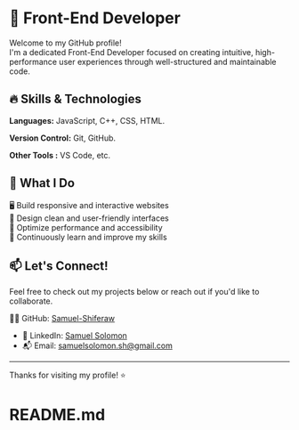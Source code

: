 # 🚀 Front-End Developer

Welcome to my GitHub profile!  
I'm a dedicated Front-End Developer focused on creating intuitive, high-performance user experiences through well-structured and maintainable code.

## 🔥 Skills & Technologies

**Languages:** JavaScript, C++, CSS, HTML.

**Version Control:** Git, GitHub.

**Other Tools :** VS Code, etc.

## 📌 What I Do

 🖥️ Build responsive and interactive websites  
 🎨 Design clean and user-friendly interfaces  
 🔧 Optimize performance and accessibility  
 🚀 Continuously learn and improve my skills

  
## 📫 Let's Connect!

Feel free to check out my projects below or reach out if you'd like to collaborate.

🧑‍💻 GitHub: [Samuel-Shiferaw](https://github.com/Samuel-Shiferaw)  
- 💼 LinkedIn: [Samuel Solomon](https://www.linkedin.com/in/samuel-solomon)  
- 📬 Email: [samuelsolomon.sh@gmail.com](mailto:samuelsolomon.sh@gmail.com)

---

Thanks for visiting my profile! ⭐  
# README.md
